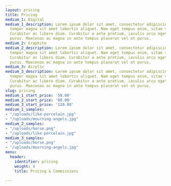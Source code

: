 ```yaml
---
layout: pricing
title: Pricing
medium_1: Digital
medium_1_description: Lorem ipsum dolor sit amet, consectetur adipiscing elit. Aliquam
  tempor magna sit amet lobortis aliquet. Nam eget tempus enim, vitae vehicula nibh.
  Curabitur ac libero diam. Curabitur a ante pretium, iaculis arcu eget, condimentum
  purus. Maecenas ac magna in ante tempus placerat vel et purus.
medium_2: Graphite
medium_2_description: Lorem ipsum dolor sit amet, consectetur adipiscing elit. Aliquam
  tempor magna sit amet lobortis aliquet. Nam eget tempus enim, vitae vehicula nibh.
  Curabitur ac libero diam. Curabitur a ante pretium, iaculis arcu eget, condimentum
  purus. Maecenas ac magna in ante tempus placerat vel et purus.
medium_3: Acrylic
medium_3_description: Lorem ipsum dolor sit amet, consectetur adipiscing elit. Aliquam
  tempor magna sit amet lobortis aliquet. Nam eget tempus enim, vitae vehicula nibh.
  Curabitur ac libero diam. Curabitur a ante pretium, iaculis arcu eget, condimentum
  purus. Maecenas ac magna in ante tempus placerat vel et purus.
slug: pricing
medium_1_start_price: '50.00'
medium_2_start_price: '80.00'
medium_3_start_price: '120.00'
medium_1_samples:
- "/uploads/like-porcelain.jpg"
- "/uploads/mourning-angels.jpg"
medium_2_samples:
- "/uploads/horse.png"
- "/uploads/like-porcelain.jpg"
medium_3_samples:
- "/uploads/horse.png"
- "/uploads/mourning-angels.jpg"
menu:
  header:
    identifier: pricing
    weight: 4
    title: Pricing & Commissions

---
```

